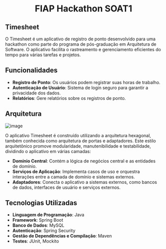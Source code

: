 <div align="center">
  <h1>FIAP Hackathon SOAT1</h1>
</div>

## Timesheet
O Timesheet é um aplicativo de registro de ponto desenvolvido para uma hackathon como parte do programa de pós-graduação em Arquitetura de Software. O aplicativo facilita o rastreamento e gerenciamento eficientes do tempo para várias tarefas e projetos.

## Funcionalidades
- **Registro de Ponto**: Os usuários podem registrar suas horas de trabalho.
- **Autenticação de Usuário**: Sistema de login seguro para garantir a privacidade dos dados.
- **Relatórios**: Gere relatórios sobre os registros de ponto.

## Arquitetura
![image](https://github.com/FIAP-Grupo56-SOAT1/HACKATHON_API/assets/47258234/65f93f48-3a6b-4100-93e6-773e63017c7b)


O aplicativo Timesheet é construído utilizando a arquitetura hexagonal, também conhecida como arquitetura de portas e adaptadores. Este estilo arquitetônico promove modularidade, manutenibilidade e testabilidade, dividindo o aplicativo em várias camadas:

- **Domínio Central**: Contém a lógica de negócios central e as entidades de domínio.
- **Serviços de Aplicação**: Implementa casos de uso e orquestra interações entre a camada de domínio e sistemas externos.
- **Adaptadores**: Conecta o aplicativo a sistemas externos, como bancos de dados, interfaces de usuário e serviços externos.

## Tecnologias Utilizadas
- **Linguagem de Programação**: Java
- **Framework**: Spring Boot
- **Banco de Dados**: MySQL
- **Autenticação**: Spring Security
- **Gestão de Dependências e Compilação**: Maven
- **Testes**: JUnit, Mockito
